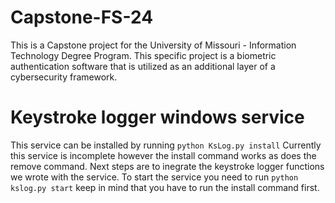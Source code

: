 # Capstone-FS-24
This is a Capstone project for the University of Missouri - Information Technology Degree Program. This specific project is a biometric authentication software that is utilized as an additional layer of a cybersecurity framework. 


# Keystroke logger windows service
This service can be installed by running `python KsLog.py install` 
Currently this service is incomplete however the install command works as does the remove command. Next steps are to inegrate the keystroke logger functions we wrote with the service. To start the service you need to run `python kslog.py start` keep in mind that you have to run the install command first.